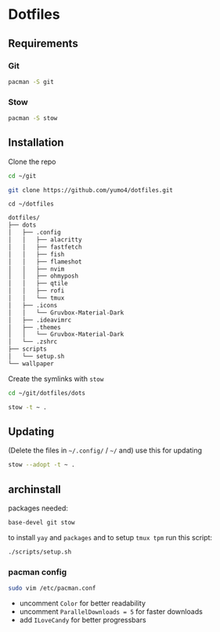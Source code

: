 # Dotfiles

## Requirements
### Git
```bash
pacman -S git
```
### Stow
```bash
pacman -S stow
```
## Installation
Clone the repo
```bash
cd ~/git
```
```bash
git clone https://github.com/yumo4/dotfiles.git
```
```
cd ~/dotfiles 
```

```markdown
dotfiles/
├── dots
│   ├── .config
│   │   ├── alacritty
│   │   ├── fastfetch
│   │   ├── fish
│   │   ├── flameshot
│   │   ├── nvim
│   │   ├── ohmyposh
│   │   ├── qtile
│   │   ├── rofi
│   │   └── tmux
│   ├── .icons
│   │   └── Gruvbox-Material-Dark
│   ├── .ideavimrc
│   ├── .themes
│   │   └── Gruvbox-Material-Dark
│   └── .zshrc
├── scripts
│   └── setup.sh
└── wallpaper
```

Create the symlinks with `stow`
```bash
cd ~/git/dotfiles/dots
```
```bash
stow -t ~ .
```

## Updating
(Delete the files in `~/.config/` / `~/` and) use this for updating
```bash
stow --adopt -t ~ .
```

## archinstall
packages needed:
```bash
base-devel git stow
```
to install `yay` and `packages` and to setup `tmux tpm` run this script:
```bash
./scripts/setup.sh
```

### pacman config
```bash
sudo vim /etc/pacman.conf
```
- uncomment `Color` for better readability
- uncomment `ParallelDownloads = 5` for faster downloads
- add `ILoveCandy` for better progressbars
